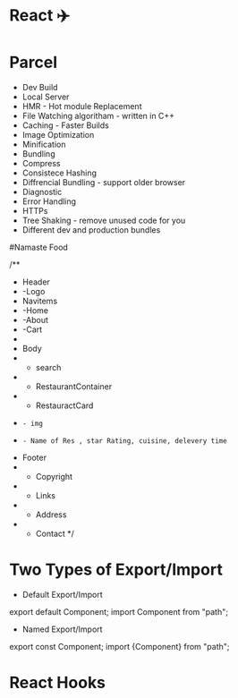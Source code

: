 # React ✈️


# Parcel
- Dev Build
- Local Server
- HMR - Hot module Replacement
- File Watching algoritham - written in C++
- Caching - Faster Builds
- Image Optimization
- Minification
- Bundling
- Compress
- Consistece Hashing
- Diffrencial Bundling - support older browser
- Diagnostic
- Error Handling
- HTTPs
- Tree Shaking - remove unused code for you
- Different dev and production bundles

#Namaste Food

/**
 * Header
 *  -Logo
 *  Navitems
 *  -Home
 *  -About
 *  -Cart
 *
 * Body
 *  - search
 *  - RestaurantContainer
 *    - RestauractCard
 *     - img
 *     - Name of Res , star Rating, cuisine, delevery time
 * Footer
 *  - Copyright
 *  - Links
 *  - Address
 *  - Contact
 */


 # Two Types of  Export/Import

 - Default Export/Import

 export default Component;
 import Component from "path";


 - Named Export/Import

 export const Component;
 import {Component} from "path";


# React Hooks
